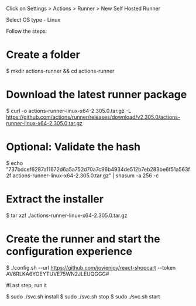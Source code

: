 Click on Settings > Actions > Runner > New Self Hosted Runner

Select OS type - Linux

Follow the steps:

# Create a folder
$ mkdir actions-runner && cd actions-runner

# Download the latest runner package
$ curl -o actions-runner-linux-x64-2.305.0.tar.gz -L https://github.com/actions/runner/releases/download/v2.305.0/actions-runner-linux-x64-2.305.0.tar.gz

# Optional: Validate the hash
$ echo "737bdcef6287a11672d6a5a752d70a7c96b4934de512b7eb283be6f51a563f2f  actions-runner-linux-x64-2.305.0.tar.gz" | shasum -a 256 -c

# Extract the installer
$ tar xzf ./actions-runner-linux-x64-2.305.0.tar.gz

# Create the runner and start the configuration experience
$ ./config.sh --url https://github.com/joyienjoy/react-shopcart --token AV6RLKA6YOEYTUVE75WN2JLEUQGGG# 

#Last step, run it

$ sudo ./svc.sh install
$ sudo ./svc.sh stop
$ sudo ./svc.sh start
